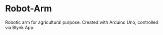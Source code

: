 # Robot-Arm
Robotic arm for agricultural purpose. Created with Arduino Uno, controlled via Blynk App.
